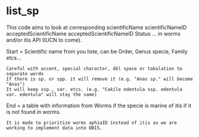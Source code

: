 # list_sp
This code aims to look at corresponding scientificName scientificNameID acceptedScientificName acceptedScientificNameID Status ... in worms and/or itis API (IUCN to come).

Start = Scientific name from you liste, can be Order, Genus specie, Family etcs... 

    Careful with accent, special character, dbl space or tabulation to separate words
    If there is sp. or spp. it will remove it (e.g. "Anas sp." will become "Anas") 
    It will keep ssp., var. etcs. (e.g. "Cakile edentula ssp. edentula var. edentula" will stay the same)

End = a table with information from Worms if the specie is marine of itis if it is not found in worms.
    
    It is made to prioritize worms aphiaID instead of itis as we are working to implement data into OBIS.
  
